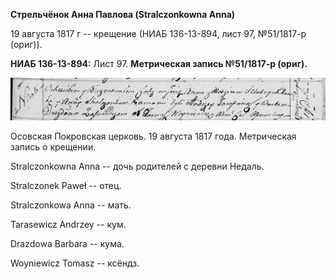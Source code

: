 **Стрельчёнок Анна Павлова (Stralczonkowna Anna)**

19 августа 1817 г -- крещение (НИАБ 136-13-894, лист 97, №51/1817-р
(ориг)).

**НИАБ 136-13-894:** Лист 97. **Метрическая запись №51/1817-р (ориг).**

![](./media/08407b1cfcf465893bd392d472b7ac883001b13f.png)

Осовская Покровская церковь. 19 августа 1817 года. Метрическая запись о
крещении.

Stralczonkowna Anna -- дочь родителей с деревни Недаль.

Stralczonek Paweł -- отец.

Stralczonkowa Anna -- мать.

Tarasewicz Andrzey -- кум.

Drazdowa Barbara -- кума.

Woyniewicz Tomasz -- ксёндз.
